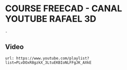 
# COURSE FREECAD - CANAL YOUTUBE RAFAEL 3D


    - 


## Video

    url: https://www.youtube.com/playlist?list=PLvDOxR8gzkX_3LtuEKBIoNLFFgJK_AXkE